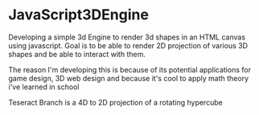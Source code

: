 # JavaScript3DEngine

Developing a simple 3d Engine to render 3d shapes in an HTML canvas using javascript. Goal is to be able to render 2D projection of various 3D shapes and be able to interact with them. 

The reason I'm developing this is because of its potential applications for game design, 3D web design and because it's cool to apply math theory i've learned in school

Teseract Branch is a 4D to 2D projection of a rotating hypercube 
